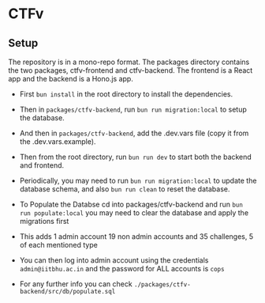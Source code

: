 # CTFv

## Setup

The repository is in a mono-repo format. The packages directory contains the two packages, ctfv-frontend and ctfv-backend. The frontend is a React app and the backend is a Hono.js app.

- First `bun install` in the root directory to install the dependencies.
- Then in `packages/ctfv-backend`, run `bun run migration:local` to setup the database.
- And then in `packages/ctfv-backend`, add the .dev.vars file (copy it from the .dev.vars.example).

- Then from the root directory, run `bun run dev` to start both the backend and frontend.

- Periodically, you may need to run `bun run migration:local` to update the database schema, and also `bun run clean` to reset the database.

- To Populate the Databse cd into packages/ctfv-backend and run `bun run populate:local` you may need to clear the database and apply the migrations first

- This adds 1 admin account 19 non admin accounts and 35 challenges, 5 of each mentioned type

- You can then log into admin account using the credentials `admin@iitbhu.ac.in` and the password for ALL accounts is `cops`

- For any further info you can check `./packages/ctfv-backend/src/db/populate.sql`
